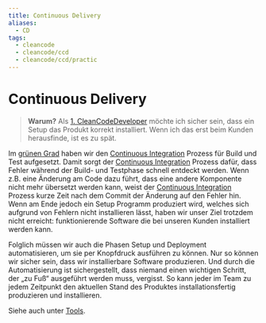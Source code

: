 ```yaml
---
title: Continuous Delivery
aliases:
  - CD
tags:
  - cleancode
  - cleancode/ccd
  - cleancode/ccd/practic
---
```

# Continuous Delivery

>**Warum?**
>Als [1. CleanCodeDeveloper](docs/main/CleanCode/1.%20CleanCodeDeveloper/1.%20CleanCodeDeveloper.md) möchte ich sicher sein, dass ein Setup das Produkt korrekt installiert. Wenn ich das erst beim Kunden herausfinde, ist es zu spät.

Im [grünen Grad](docs/main/CleanCode/1.%20CleanCodeDeveloper/Grade/3.%20Grüner%20Grad.md) haben wir den [Continuous Integration](docs/main/CleanCode/1.%20CleanCodeDeveloper/Praktiken/Continuous%20Integration.md) Prozess für Build und Test aufgesetzt. Damit sorgt der [Continuous Integration](docs/main/CleanCode/1.%20CleanCodeDeveloper/Praktiken/Continuous%20Integration.md) Prozess dafür, dass Fehler während der Build- und Testphase schnell entdeckt werden. Wenn z.B. eine Änderung am Code dazu führt, dass eine andere Komponente nicht mehr übersetzt werden kann, weist der [Continuous Integration](docs/main/CleanCode/1.%20CleanCodeDeveloper/Praktiken/Continuous%20Integration.md) Prozess kurze Zeit nach dem Commit der Änderung auf den Fehler hin. Wenn am Ende jedoch ein Setup Programm produziert wird, welches sich aufgrund von Fehlern nicht installieren lässt, haben wir unser Ziel trotzdem nicht erreicht: funktionierende Software die bei unseren Kunden installiert werden kann.

Folglich müssen wir auch die Phasen Setup und Deployment automatisieren, um sie per Knopfdruck ausführen zu können. Nur so können wir sicher sein, dass wir installierbare Software produzieren. Und durch die Automatisierung ist sichergestellt, dass niemand einen wichtigen Schritt, der „zu Fuß“ ausgeführt werden muss, vergisst. So kann jeder im Team zu jedem Zeitpunkt den aktuellen Stand des Produktes installationsfertig produzieren und installieren.

Siehe auch unter [Tools](https://clean-code-developer.de/weitere-infos/werkzeuge/).